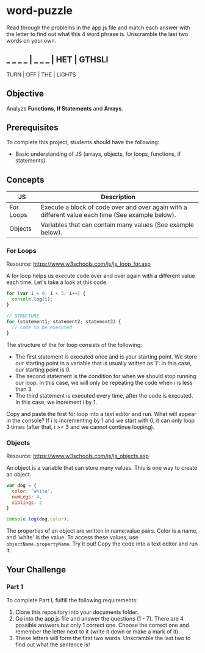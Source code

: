 # word-puzzle

Read through the problems in the app.js file and match each answer with the letter to find out what this 4 word phrase is. Unscramble the last two words on your own.

## _ _ _ _ | _ _ _ | HET | GTHSLI
TURN | OFF | THE | LIGHTS

## Objective

Analyze **Functions**, **If Statements** and **Arrays**.

## Prerequisites

To complete this project, students should have the following:
* Basic understanding of JS (arrays, objects, for loops, functions, if statements)

## Concepts

JS | Description
---|-------------
For Loops | Execute a block of code over and over again with a different value each time (See example below).
Objects | Variables that can contain many values (See example below).

### For Loops
Resource: https://www.w3schools.com/js/js_loop_for.asp

A for loop helps us execute code over and over again with a different value each time. Let's take a look at this code.

``` JavaScript
for (var i = 0; i < 3; i++) {
  console.log(i);
}

// STRUCTURE
for (statement1; statement2; statement3) {
  // code to be executed
}
```

The structure of the for loop consists of the following:
* The first statement is executed once and is your starting point. We store our starting point in a variable that is usually written as 'i'. In this case, our starting point is 0.
* The second statement is the condition for when we should stop running our loop. In this case, we will only be repeating the code when i is less than 3.
* The third statement is executed every time, after the code is executed. In this case, we increment i by 1.

Copy and paste the first for loop into a text editor and run. What will appear in the console? If i is incrementing by 1 and we start with 0, it can only loop 3 times (after that, i >= 3 and we cannot continue looping).

### Objects
Resource: https://www.w3schools.com/js/js_objects.asp

An object is a variable that can store many values. This is one way to create an object.

``` javascript
var dog = {
  color: 'white',
  numLegs: 4,
  siblings: 2
}

console.log(dog.color);
```

The properties of an object are written in name:value pairs. Color is a name, and 'white' is the value. To access these values, use ```objectName.propertyName```. Try it out! Copy the code into a text editor and run it.

## Your Challenge

### Part 1

To complete Part I, fulfill the following requirements:

1. Clone this repository into your documents folder.
2. Go into the app.js file and answer the questions (1 - 7). There are 4 possible answers but only 1 correct one. Choose the correct one and remember the letter next to it (write it down or make a mark of it).
3. These letters will form the first two words. Unscramble the last two to find out what the sentence is!
